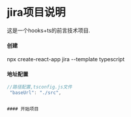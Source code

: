 # jira项目说明
这是一个hooks+ts的前言技术项目.

#### 创建
npx create-react-app jira --template typescript

#### 地址配置
```js
//路径配置,tsconfig.js文件
 "baseUrl": "./src",


#### 开始项目
